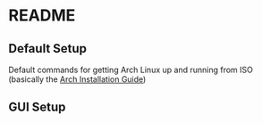 # README

## Default Setup
Default commands for getting Arch Linux up and running from ISO (basically the [Arch Installation Guide](https://wiki.archlinux.org/index.php/installation_guide))


## GUI Setup

